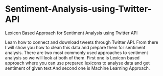 # Sentiment-Analysis-using-Twitter-API
Lexicon Based Approach for Sentiment Analysis using Twitter API

Learn how to connect and download tweets through Twitter API. From there I will show you how to clean this data and prepare them for sentiment analysis. There are two most commonly used approaches to sentiment analysis so we will look at both of them. First one is Lexicon based approach where you can use prepared lexicons to analyse data and get sentiment of given text.And second one is Machine Learning Approach.
